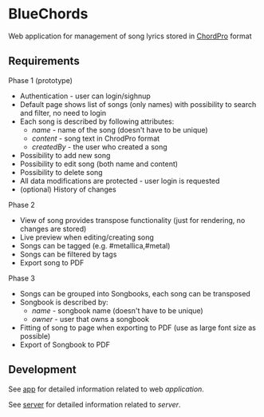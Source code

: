 # BlueChords

Web application for management of song lyrics stored in
[ChordPro](https://www.chordpro.org/chordpro/ChordPro-File-Format-Specification.html)
format

## Requirements

Phase 1 (prototype)

* Authentication - user can login/sighnup
* Default page shows list of songs (only names) with possibility to search and
  filter, no need to login
* Each song is described by following attributes:
  * *name* - name of the song (doesn't have to be unique)
  * *content* - song text in ChrodPro format
  * *createdBy* - the user who created a song
* Possibility to add new song
* Possibility to edit song (both name and content)
* Possibility to delete song
* All data modifications are protected - user login is requested
* (optional) History of changes

Phase 2

* View of song provides transpose functionality (just for rendering, no changes
  are stored)
* Live preview when editing/creating song
* Songs can be tagged (e.g. #metallica,#metal)
* Songs can be filtered by tags
* Export song to PDF

Phase 3

* Songs can be grouped into Songbooks, each song can be transposed
* Songbook is described by:
  * *name* - songbook name (doesn't have to be unique)
  * *owner* - user that owns a songbook
* Fitting of song to page when exporting to PDF (use as large font size as
  possible)
* Export of Songbook to PDF

## Development ##

See [app](app/README.md) for detailed information related to web *application*.

See [server](server/README.md) for detailed information related to *server*.

